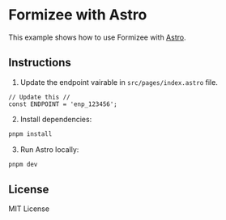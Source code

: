 # Formizee with Astro

This example shows how to use Formizee with [Astro](https://astro.build).

## Instructions

1. Update the endpoint vairable in `src/pages/index.astro` file.

```tsx
// Update this //
const ENDPOINT = 'enp_123456';
```

2. Install dependencies:

```sh
pnpm install
```

3. Run Astro locally:

```sh
pnpm dev
```

## License

MIT License
